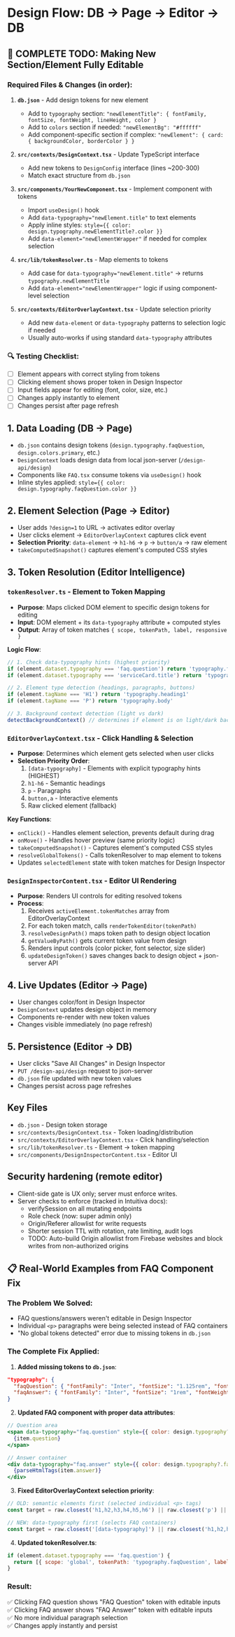 # Design Flow: DB → Page → Editor → DB

## 🚀 COMPLETE TODO: Making New Section/Element Fully Editable

### Required Files & Changes (in order):

1. **`db.json`** - Add design tokens for new element
   - Add to `typography` section: `"newElementTitle": { fontFamily, fontSize, fontWeight, lineHeight, color }`
   - Add to `colors` section if needed: `"newElementBg": "#ffffff"`
   - Add component-specific section if complex: `"newElement": { card: { backgroundColor, borderColor } }`

2. **`src/contexts/DesignContext.tsx`** - Update TypeScript interface
   - Add new tokens to `DesignConfig` interface (lines ~200-300)
   - Match exact structure from `db.json`

3. **`src/components/YourNewComponent.tsx`** - Implement component with tokens
   - Import `useDesign()` hook
   - Add `data-typography="newElement.title"` to text elements
   - Apply inline styles: `style={{ color: design.typography.newElementTitle?.color }}`
   - Add `data-element="newElementWrapper"` if needed for complex selection

4. **`src/lib/tokenResolver.ts`** - Map elements to tokens
   - Add case for `data-typography="newElement.title"` → returns `typography.newElementTitle`
   - Add `data-element="newElementWrapper"` logic if using component-level selection

5. **`src/contexts/EditorOverlayContext.tsx`** - Update selection priority
   - Add new `data-element` or `data-typography` patterns to selection logic if needed
   - Usually auto-works if using standard `data-typography` attributes



### 🔍 Testing Checklist:
- [ ] Element appears with correct styling from tokens
- [ ] Clicking element shows proper token in Design Inspector
- [ ] Input fields appear for editing (font, color, size, etc.)
- [ ] Changes apply instantly to element
- [ ] Changes persist after page refresh

## 1. Data Loading (DB → Page)
- `db.json` contains design tokens (`design.typography.faqQuestion`, `design.colors.primary`, etc.)
- `DesignContext` loads design data from local json-server (`/design-api/design`)
- Components like `FAQ.tsx` consume tokens via `useDesign()` hook
- Inline styles applied: `style={{ color: design.typography.faqQuestion.color }}`

## 2. Element Selection (Page → Editor)
- User adds `?design=1` to URL → activates editor overlay
- User clicks element → `EditorOverlayContext` captures click event
- **Selection Priority**: `data-element` → `h1-h6` → `p` → `button/a` → raw element
- `takeComputedSnapshot()` captures element's computed CSS styles

## 3. Token Resolution (Editor Intelligence)

### `tokenResolver.ts` - Element to Token Mapping
- **Purpose**: Maps clicked DOM element to specific design tokens for editing
- **Input**: DOM element + its `data-typography` attribute + computed styles
- **Output**: Array of token matches `{ scope, tokenPath, label, responsive }`

**Logic Flow**:
```javascript
// 1. Check data-typography hints (highest priority)
if (element.dataset.typography === 'faq.question') return 'typography.faqQuestion'
if (element.dataset.typography === 'serviceCard.title') return 'typography.serviceCardTitle'

// 2. Element type detection (headings, paragraphs, buttons)
if (element.tagName === 'H1') return 'typography.heading1'
if (element.tagName === 'P') return 'typography.body'

// 3. Background context detection (light vs dark)
detectBackgroundContext() // determines if element is on light/dark background
```

### `EditorOverlayContext.tsx` - Click Handling & Selection
- **Purpose**: Determines which element gets selected when user clicks
- **Selection Priority Order**:
  1. `[data-typography]` - Elements with explicit typography hints (HIGHEST)
  2. `h1-h6` - Semantic headings
  3. `p` - Paragraphs
  4. `button,a` - Interactive elements
  5. Raw clicked element (fallback)

**Key Functions**:
- `onClick()` - Handles element selection, prevents default during drag
- `onMove()` - Handles hover preview (same priority logic)  
- `takeComputedSnapshot()` - Captures element's computed CSS styles
- `resolveGlobalTokens()` - Calls tokenResolver to map element to tokens
- Updates `selectedElement` state with token matches for Design Inspector

### `DesignInspectorContent.tsx` - Editor UI Rendering
- **Purpose**: Renders UI controls for editing resolved tokens
- **Process**:
  1. Receives `activeElement.tokenMatches` array from EditorOverlayContext
  2. For each token match, calls `renderTokenEditor(tokenPath)`
  3. `resolveDesignPath()` maps token path to design object location
  4. `getValueByPath()` gets current token value from design
  5. Renders input controls (color picker, font selector, size slider)
  6. `updateDesignToken()` saves changes back to design object + json-server API

## 4. Live Updates (Editor → Page)
- User changes color/font in Design Inspector
- `DesignContext` updates design object in memory
- Components re-render with new token values
- Changes visible immediately (no page refresh)

## 5. Persistence (Editor → DB)
- User clicks "Save All Changes" in Design Inspector
- `PUT /design-api/design` request to json-server
- `db.json` file updated with new token values
- Changes persist across page refreshes

## Key Files
- `db.json` - Design token storage
- `src/contexts/DesignContext.tsx` - Token loading/distribution
- `src/contexts/EditorOverlayContext.tsx` - Click handling/selection
- `src/lib/tokenResolver.ts` - Element → token mapping
- `src/components/DesignInspectorContent.tsx` - Editor UI

## Security hardening (remote editor)
- Client-side gate is UX only; server must enforce writes.
- Server checks to enforce (tracked in Intuitiva docs):
  - verifySession on all mutating endpoints
  - Role check (now: super admin only)
  - Origin/Referer allowlist for write requests
  - Shorter session TTL with rotation, rate limiting, audit logs
  - TODO: Auto-build Origin allowlist from Firebase websites and block writes from non-authorized origins

## 📋 Real-World Examples from FAQ Component Fix

### The Problem We Solved:
- FAQ questions/answers weren't editable in Design Inspector
- Individual `<p>` paragraphs were being selected instead of FAQ containers
- "No global tokens detected" error due to missing tokens in `db.json`

### The Complete Fix Applied:
1. **Added missing tokens to `db.json`**:
```json
"typography": {
  "faqQuestion": { "fontFamily": "Inter", "fontSize": "1.125rem", "fontWeight": "600", "color": "white" },
  "faqAnswer": { "fontFamily": "Inter", "fontSize": "1rem", "fontWeight": "400", "color": "#cbd5e1" }
}
```

2. **Updated FAQ component with proper data attributes**:
```jsx
// Question area
<span data-typography="faq.question" style={{ color: design.typography?.faqQuestion?.color }}>
  {item.question}
</span>

// Answer container  
<div data-typography="faq.answer" style={{ color: design.typography?.faqAnswer?.color }}>
  {parseHtmlTags(item.answer)}
</div>
```

3. **Fixed EditorOverlayContext selection priority**:
```javascript
// OLD: semantic elements first (selected individual <p> tags)
const target = raw.closest('h1,h2,h3,h4,h5,h6') || raw.closest('p') || ...

// NEW: data-typography first (selects FAQ containers)
const target = raw.closest('[data-typography]') || raw.closest('h1,h2,h3,h4,h5,h6') || ...
```

4. **Updated tokenResolver.ts**:
```javascript
if (element.dataset.typography === 'faq.question') {
  return [{ scope: 'global', tokenPath: 'typography.faqQuestion', label: 'FAQ Question' }];
}
```

### Result: 
✅ Clicking FAQ question shows "FAQ Question" token with editable inputs  
✅ Clicking FAQ answer shows "FAQ Answer" token with editable inputs  
✅ No more individual paragraph selection  
✅ Changes apply instantly and persist
